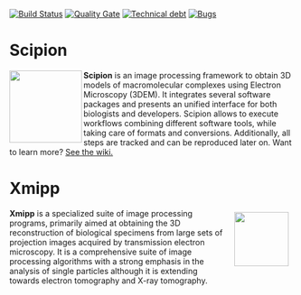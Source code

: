 [![Build Status](https://travis-ci.org/I2PC/scipion.svg?branch=devel-pluginization)](https://travis-ci.org/I2PC/scipion)
[![Quality Gate](https://sonarcloud.io/api/project_badges/measure?project=Scipion&metric=alert_status)](https://sonarcloud.io/dashboard?id=Scipion)
[![Technical debt](https://sonarcloud.io/api/project_badges/measure?project=Scipion&metric=sqale_index)](https://sonarcloud.io/component_measures?id=Scipion&metric=sqale_index)
[![Bugs](https://sonarcloud.io/api/project_badges/measure?project=Scipion&metric=bugs)](https://sonarcloud.io/project/issues?id=Scipion&resolved=false&types=BUG)


# Scipion

<a href="http://scipion.cnb.csic.es/docs/"><img src="https://github.com/I2PC/scipion/wiki/images/scipion_logo_nobackground.png" align="left" width="128"></a>

**Scipion** is an image processing framework to obtain 3D models of macromolecular complexes using Electron Microscopy (3DEM). It integrates several software packages and presents an unified interface for both biologists and developers. Scipion allows to execute workflows combining different software tools, while taking care of formats and conversions. Additionally, all steps are tracked and can be reproduced later on.
Want to learn more? [See the wiki.](http://scipion.cnb.csic.es/docs/)

# Xmipp

<a href="http://xmipp.cnb.csic.es"><img src="http://xmipp.cnb.csic.es/twiki/pub/Xmipp/WebHome/xmippLogo.png" align="right" hspace="10" vspace="6" width="96"></a>

**Xmipp** is a specialized suite of image processing programs, primarily aimed at obtaining the 3D reconstruction of biological specimens from large sets of projection images acquired by transmission electron microscopy. It is a comprehensive suite of image processing algorithms with a strong emphasis in the analysis of single particles although it is extending towards electron tomography and X-ray tomography.


